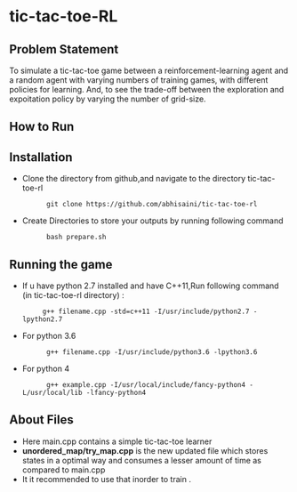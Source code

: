 # tic-tac-toe-RL

## Problem Statement

To simulate a tic-tac-toe game between a reinforcement-learning agent and
a random agent with varying numbers of training games, with different policies 
for learning. And, to see the trade-off between the exploration and expoitation
policy by varying the number of grid-size.


##  How to Run

Installation
-----
- Clone the directory from github,and navigate to the directory tic-tac-toe-rl 

            git clone https://github.com/abhisaini/tic-tac-toe-rl
            
- Create Directories to store your outputs by running following command
 
            bash prepare.sh
                  
            


 Running the game
 ----
 - If u have python 2.7 installed and have C++11,Run following command (in tic-tac-toe-rl directory) :
            
            g++ filename.cpp -std=c++11 -I/usr/include/python2.7 -lpython2.7

- For python 3.6 

            g++ filename.cpp -I/usr/include/python3.6 -lpython3.6
            
- For python 4

            g++ example.cpp -I/usr/local/include/fancy-python4 -L/usr/local/lib -lfancy-python4            
            
About Files
----
- Here main.cpp contains a simple tic-tac-toe learner 
- **unordered_map/try_map.cpp** is the new updated file which stores states in a optimal way and consumes a lesser amount of time as compared to main.cpp 
- It it recommended to use that inorder to train .
